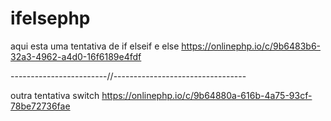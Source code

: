 # ifelsephp
aqui esta uma tentativa de if elseif e else
https://onlinephp.io/c/9b6483b6-32a3-4962-a4d0-16f6189e4fdf



------------------------//---------------------------------


outra tentativa switch 
https://onlinephp.io/c/9b64880a-616b-4a75-93cf-78be72736fae
